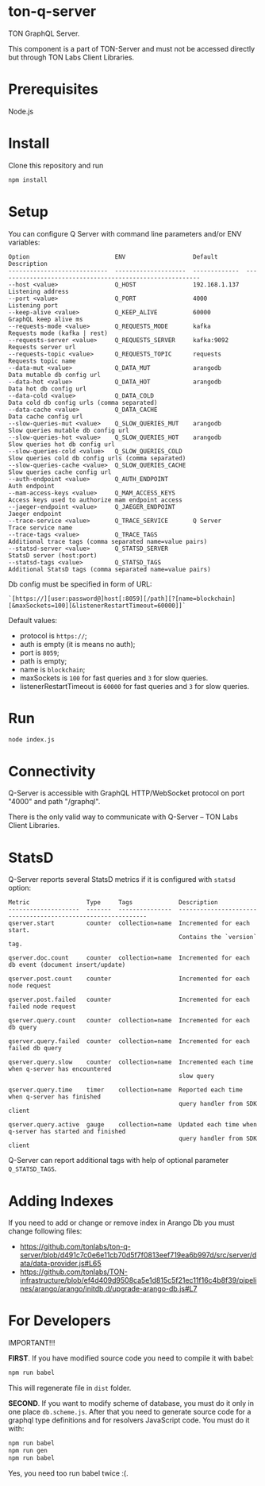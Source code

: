 # ton-q-server
TON GraphQL Server.

This component is a part of TON-Server and must not be accessed directly but through TON Labs Client Libraries.

# Prerequisites

Node.js

# Install

Clone this repository and run
```bash
npm install
```

# Setup

You can configure Q Server with command line parameters and/or ENV variables:

    Option                        ENV                   Default        Description
    ----------------------------  --------------------  -------------  ---------------------------------------------------------
    --host <value>                Q_HOST                192.168.1.137  Listening address
    --port <value>                Q_PORT                4000           Listening port
    --keep-alive <value>          Q_KEEP_ALIVE          60000          GraphQL keep alive ms
    --requests-mode <value>       Q_REQUESTS_MODE       kafka          Requests mode (kafka | rest)
    --requests-server <value>     Q_REQUESTS_SERVER     kafka:9092     Requests server url
    --requests-topic <value>      Q_REQUESTS_TOPIC      requests       Requests topic name
    --data-mut <value>            Q_DATA_MUT            arangodb       Data mutable db config url
    --data-hot <value>            Q_DATA_HOT            arangodb       Data hot db config url
    --data-cold <value>           Q_DATA_COLD                          Data cold db config urls (comma separated)
    --data-cache <value>          Q_DATA_CACHE                         Data cache config url
    --slow-queries-mut <value>    Q_SLOW_QUERIES_MUT    arangodb       Slow queries mutable db config url
    --slow-queries-hot <value>    Q_SLOW_QUERIES_HOT    arangodb       Slow queries hot db config url
    --slow-queries-cold <value>   Q_SLOW_QUERIES_COLD                  Slow queries cold db config urls (comma separated)
    --slow-queries-cache <value>  Q_SLOW_QUERIES_CACHE                 Slow queries cache config url
    --auth-endpoint <value>       Q_AUTH_ENDPOINT                      Auth endpoint
    --mam-access-keys <value>     Q_MAM_ACCESS_KEYS                    Access keys used to authorize mam endpoint access
    --jaeger-endpoint <value>     Q_JAEGER_ENDPOINT                    Jaeger endpoint
    --trace-service <value>       Q_TRACE_SERVICE       Q Server       Trace service name
    --trace-tags <value>          Q_TRACE_TAGS                         Additional trace tags (comma separated name=value pairs)
    --statsd-server <value>       Q_STATSD_SERVER                      StatsD server (host:port)
    --statsd-tags <value>         Q_STATSD_TAGS                        Additional StatsD tags (comma separated name=value pairs)

Db config must be specified in form of URL:

    `[https://][user:password@]host[:8059][/path][?[name=blockchain][&maxSockets=100][&listenerRestartTimeout=60000]]`

Default values:
- protocol is `https://`;
- auth is empty (it is means no auth);
- port is `8059`;
- path is empty;
- name is `blockchain`;
- maxSockets is `100` for fast queries and `3` for slow queries.
- listenerRestartTimeout is `60000` for fast queries and `3` for slow queries.
    
    
# Run

```bash
node index.js
```

# Connectivity

Q-Server is accessible with GraphQL HTTP/WebSocket protocol on port "4000" and path "/graphql".

There is the only valid way to communicate with Q-Server – TON Labs Client Libraries.

# StatsD

Q-Server reports several StatsD metrics if it is configured with `statsd` option:

    Metric                Type     Tags             Description
    --------------------  -------  ---------------  -------------------------------------------------------------
    qserver.start         counter  collection=name  Incremented for each start.
                                                    Contains the `version` tag.

    qserver.doc.count     counter  collection=name  Incremented for each db event (document insert/update)

    qserver.post.count    counter                   Incremented for each node request

    qserver.post.failed   counter                   Incremented for each failed node request

    qserver.query.count   counter  collection=name  Incremented for each db query

    qserver.query.failed  counter  collection=name  Incremented for each failed db query

    qserver.query.slow    counter  collection=name  Incremented each time when q-server has encountered
                                                    slow query

    qserver.query.time    timer    collection=name  Reported each time when q-server has finished 
                                                    query handler from SDK client
                                                       
    qserver.query.active  gauge    collection=name  Updated each time when q-server has started and finished 
                                                    query handler from SDK client

Q-Server can report additional tags with help of optional parameter `Q_STATSD_TAGS`. 
 
# Adding Indexes

If you need to add or change or remove index in Arango Db you must change following files:
- https://github.com/tonlabs/ton-q-server/blob/d491c7c0e6e11cb70d5f7f0813eef719ea6b997d/src/server/data/data-provider.js#L65
- https://github.com/tonlabs/TON-infrastructure/blob/ef4d409d9508ca5e1d815c5f21ec11f16c4b8f39/pipelines/arango/arango/initdb.d/upgrade-arango-db.js#L7

# For Developers

IMPORTANT!!!

**FIRST**. If you have modified source code you need to compile it with babel:
```bash
npm run babel
```
This will regenerate file in `dist` folder.

**SECOND**. If you want to modify scheme of database, you must do it only in one place `db.scheme.js`.
After that you need to generate source code for a graphql type definitions and for resolvers JavaScript code.
You must do it with:
```bash
npm run babel
npm run gen
npm run babel
```
Yes, you need too run babel twice :(.
